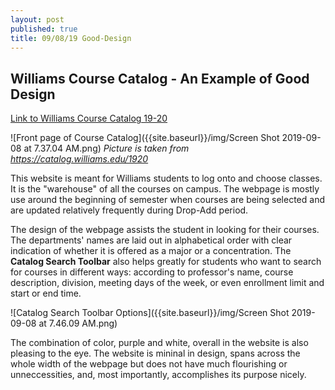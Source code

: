 ```yaml
---
layout: post
published: true
title: 09/08/19 Good-Design
---
```

## Williams Course Catalog - An Example of Good Design

[Link to Williams Course Catalog 19-20](https://catalog.williams.edu/1920)

![Front page of Course Catalog]({{site.baseurl}}/img/Screen Shot 2019-09-08 at 7.37.04 AM.png)
_Picture is taken from https://catalog.williams.edu/1920_

 This website is meant for Williams students to log onto and choose classes. It is the "warehouse" of all the courses on campus. The webpage is mostly use around the beginning of semester when courses are being selected and are updated relatively frequently during Drop-Add period.
 
 The design of the webpage assists the student in looking for their courses. The departments' names are laid out in alphabetical order with clear indication of whether it is offered as a major or a concentration. The **Catalog Search Toolbar** also helps greatly for students who want to search for courses in different ways: according to professor's name, course description, division, meeting days of the week, or even enrollment limit and start or end time.
 
 ![Catalog Search Toolbar Options]({{site.baseurl}}/img/Screen Shot 2019-09-08 at 7.46.09 AM.png)
 
 The combination of color, purple and white, overall in the website is also pleasing to the eye. The website is mininal in design, spans across the whole width of the webpage but does not have much flourishing or unneccessities, and, most importantly, accomplishes its purpose nicely.
